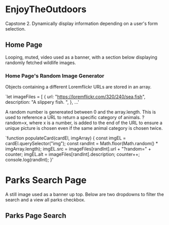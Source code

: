 # EnjoyTheOutdoors

Capstone 2. Dynamically display information depending on a user's form selection.

## Home Page

Looping, muted, video used as a banner, with a section below displaying randomly fetched wildlife images.

### Home Page's Random Image Generator

Objects containing a different Loremflickr URLs are stored in an array.

`let imageFiles = [
{
url: "https://loremflickr.com/320/240/sea,fish",
description: "A slippery fish. ",
}, ...'

A random number is genereated between 0 and the array.length. This is used to reference a URL to return a specific category of animals. ?random=x, where x is a number, is added to the end of the URL to ensure a unique picture is chosen even if the same animal category is chosen twice.

`function populateCard(cardEl, imgArray) {
const imgEL = cardEl.querySelector("img");
const randInt = Math.floor(Math.random() \* imgArray.length);
imgEL.src = imageFiles[randInt].url + "?random=" + counter;
imgEL.alt = imageFiles[randInt].description;
counter++;
console.log(randInt);
}'

# Parks Search Page

A still image used as a banner up top. Below are two dropdowns to filter the search and a view all parks checkbox.

## Parks Page Search
